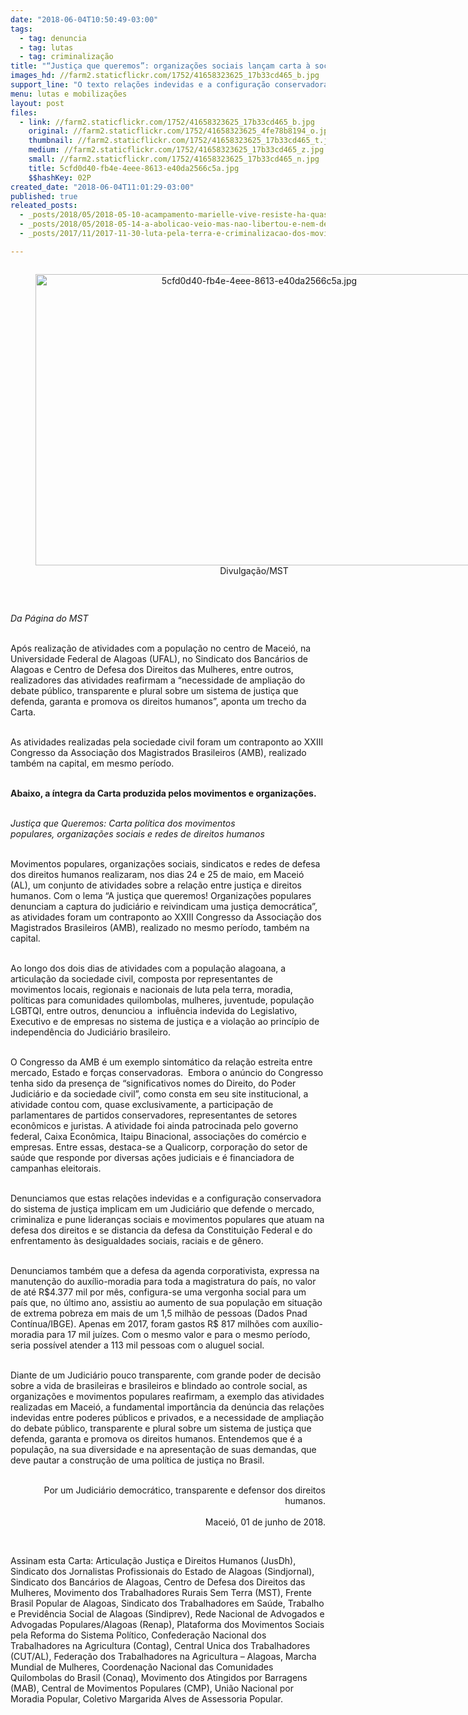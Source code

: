 ```yaml
---
date: "2018-06-04T10:50:49-03:00"
tags:
  - tag: denuncia
  - tag: lutas
  - tag: criminalização
title: "“Justiça que queremos”: organizações sociais lançam carta à sociedade sobre o papel do sistema de justiça\n\n"
images_hd: //farm2.staticflickr.com/1752/41658323625_17b33cd465_b.jpg
support_line: "O texto relações indevidas e a configuração conservadora do sistema de justiça implicam em um Judiciário que defende o mercado, criminaliza e pune lideranças sociais "
menu: lutas e mobilizações
layout: post
files:
  - link: //farm2.staticflickr.com/1752/41658323625_17b33cd465_b.jpg
    original: //farm2.staticflickr.com/1752/41658323625_4fe78b8194_o.jpg
    thumbnail: //farm2.staticflickr.com/1752/41658323625_17b33cd465_t.jpg
    medium: //farm2.staticflickr.com/1752/41658323625_17b33cd465_z.jpg
    small: //farm2.staticflickr.com/1752/41658323625_17b33cd465_n.jpg
    title: 5cfd0d40-fb4e-4eee-8613-e40da2566c5a.jpg
    $$hashKey: 02P
created_date: "2018-06-04T11:01:29-03:00"
published: true
releated_posts:
  - _posts/2018/05/2018-05-10-acampamento-marielle-vive-resiste-ha-quase-um-mes-em-valinhos-sp.md
  - _posts/2018/05/2018-05-14-a-abolicao-veio-mas-nao-libertou-e-nem-democratizou-o-pais.md
  - _posts/2017/11/2017-11-30-luta-pela-terra-e-criminalizacao-dos-movimentos-populares-sao-pautas-de-encontro-da-renap-em-porto-alegre.md

---
```

<div style="text-align:center">
<figure class="image" style="display:inline-block"><img alt="5cfd0d40-fb4e-4eee-8613-e40da2566c5a.jpg" height="466" src="//farm2.staticflickr.com/1752/41658323625_17b33cd465_b.jpg" width="700" />
<figcaption>Divulga&ccedil;&atilde;o/MST</figcaption>
</figure>
</div>

<p>&nbsp;</p>

<p><em>Da P&aacute;gina do MST&nbsp;</em></p>

<p><br />
Ap&oacute;s realiza&ccedil;&atilde;o de atividades com a popula&ccedil;&atilde;o no centro de Macei&oacute;, na Universidade Federal de Alagoas (UFAL), no Sindicato dos Banc&aacute;rios de Alagoas e Centro de Defesa dos Direitos das Mulheres, entre outros, realizadores das atividades reafirmam a &ldquo;necessidade de amplia&ccedil;&atilde;o do debate p&uacute;blico, transparente e plural sobre um sistema de justi&ccedil;a que defenda, garanta e promova os direitos humanos&rdquo;, aponta um trecho da Carta.</p>

<p><br />
As atividades realizadas pela sociedade civil foram um contraponto ao XXIII Congresso da Associa&ccedil;&atilde;o dos Magistrados Brasileiros (AMB), realizado tamb&eacute;m na capital, em mesmo per&iacute;odo.</p>

<p><br />
<strong>Abaixo, a &iacute;ntegra da Carta produzida pelos movimentos e organiza&ccedil;&otilde;es.</strong></p>

<p><br />
<em>Justi&ccedil;a que Queremos:&nbsp;Carta pol&iacute;tica dos movimentos populares,&nbsp;organiza&ccedil;&otilde;es&nbsp;<wbr />sociais e redes de direitos humanos</em></p>

<p><br />
Movimentos populares, organiza&ccedil;&otilde;es sociais, sindicatos e redes de defesa dos direitos humanos realizaram, nos dias 24 e 25 de maio, em Macei&oacute; (AL), um conjunto de atividades sobre a rela&ccedil;&atilde;o entre justi&ccedil;a e direitos humanos. Com o lema &ldquo;A justi&ccedil;a que queremos! Organiza&ccedil;&otilde;es populares denunciam a captura do judici&aacute;rio e reivindicam uma justi&ccedil;a democr&aacute;tica&rdquo;, as atividades foram um contraponto ao XXIII Congresso da Associa&ccedil;&atilde;o dos Magistrados Brasileiros (AMB), realizado no mesmo per&iacute;odo, tamb&eacute;m na capital.</p>

<p><br />
Ao longo dos dois dias de atividades com a popula&ccedil;&atilde;o alagoana, a articula&ccedil;&atilde;o da sociedade civil, composta por representantes de movimentos locais, regionais e nacionais de luta pela terra, moradia, pol&iacute;ticas para comunidades quilombolas, mulheres, juventude, popula&ccedil;&atilde;o LGBTQI, entre outros, denunciou a&nbsp;&nbsp;influ&ecirc;ncia indevida do Legislativo, Executivo e de empresas no sistema de justi&ccedil;a e a viola&ccedil;&atilde;o ao princ&iacute;pio de independ&ecirc;ncia do Judici&aacute;rio brasileiro.</p>

<p><br />
O Congresso da AMB &eacute; um exemplo sintom&aacute;tico da rela&ccedil;&atilde;o estreita entre mercado, Estado e for&ccedil;as conservadoras.&nbsp;&nbsp;Embora o an&uacute;ncio do Congresso tenha sido da presen&ccedil;a de &ldquo;significativos nomes do Direito, do Poder Judici&aacute;rio e da sociedade civil&rdquo;, como consta em seu site institucional, a atividade contou com, quase exclusivamente, a participa&ccedil;&atilde;o de parlamentares de partidos conservadores, representantes de setores econ&ocirc;micos e juristas. A atividade foi ainda patrocinada pelo governo federal, Caixa Econ&ocirc;mica, Itaipu Binacional, associa&ccedil;&otilde;es do com&eacute;rcio e empresas. Entre essas, destaca-se a Qualicorp, corpora&ccedil;&atilde;o do setor de sa&uacute;de que responde por diversas a&ccedil;&otilde;es judiciais e &eacute; financiadora de campanhas eleitorais.</p>

<p><br />
Denunciamos que estas rela&ccedil;&otilde;es indevidas e a configura&ccedil;&atilde;o conservadora do sistema de justi&ccedil;a implicam em um Judici&aacute;rio que defende o mercado, criminaliza e pune lideran&ccedil;as sociais e movimentos populares que atuam na defesa dos direitos e se distancia da&nbsp;defesa da Constitui&ccedil;&atilde;o Federal e do enfrentamento &agrave;s desigualdades sociais, raciais e de g&ecirc;nero.</p>

<p><br />
Denunciamos tamb&eacute;m que a defesa da agenda corporativista, expressa na manuten&ccedil;&atilde;o do aux&iacute;lio-moradia para toda a magistratura&nbsp;do pa&iacute;s,&nbsp;no valor de at&eacute; R$4.377 mil por m&ecirc;s, configura-se uma vergonha social para um pa&iacute;s que, no &uacute;ltimo ano, assistiu ao aumento de sua popula&ccedil;&atilde;o em situa&ccedil;&atilde;o de extrema pobreza em&nbsp;mais de um 1,5 milh&atilde;o de pessoas (Dados Pnad Cont&iacute;nua/IBGE). Apenas em 2017, foram&nbsp;gastos R$ 817 milh&otilde;es com aux&iacute;lio-moradia para 17 mil ju&iacute;zes. Com o mesmo valor e para o mesmo per&iacute;odo, seria poss&iacute;vel atender a 113 mil pessoas com o aluguel social.</p>

<p><br />
Diante de um Judici&aacute;rio pouco transparente, com grande poder de decis&atilde;o sobre a vida de brasileiras e brasileiros e blindado ao controle social, as organiza&ccedil;&otilde;es e movimentos populares reafirmam, a exemplo das atividades realizadas em Macei&oacute;, a fundamental import&acirc;ncia da den&uacute;ncia das rela&ccedil;&otilde;es indevidas entre poderes p&uacute;blicos e privados, e a necessidade de amplia&ccedil;&atilde;o do debate p&uacute;blico, transparente e plural sobre um sistema de justi&ccedil;a que defenda, garanta e promova os direitos humanos. Entendemos que &eacute; a popula&ccedil;&atilde;o, na sua diversidade e na apresenta&ccedil;&atilde;o de suas demandas, que deve pautar a constru&ccedil;&atilde;o de uma pol&iacute;tica de justi&ccedil;a no Brasil.</p>

<p style="text-align: right;"><br />
Por um Judici&aacute;rio democr&aacute;tico, transparente e defensor dos direitos humanos.<br />
<br />
Macei&oacute;, 01 de junho de 2018.</p>

<p>&nbsp;</p>

<p>Assinam esta Carta: Articula&ccedil;&atilde;o Justi&ccedil;a e Direitos Humanos (JusDh), Sindicato dos Jornalistas Profissionais do Estado de Alagoas (Sindjornal), Sindicato dos Banc&aacute;rios de Alagoas, Centro de Defesa dos Direitos das Mulheres, Movimento dos Trabalhadores Rurais Sem Terra (MST), Frente Brasil Popular de Alagoas, Sindicato dos Trabalhadores em Sa&uacute;de, Trabalho e Previd&ecirc;ncia Social de Alagoas (Sindiprev), Rede Nacional de Advogados e Advogadas Populares/Alagoas (Renap), Plataforma dos Movimentos Sociais pela Reforma do Sistema Pol&iacute;tico, Confedera&ccedil;&atilde;o Nacional dos Trabalhadores na Agricultura (Contag), Central Unica dos Trabalhadores (CUT/AL), Federa&ccedil;&atilde;o dos Trabalhadores na Agricultura &ndash; Alagoas, Marcha Mundial de Mulheres, Coordena&ccedil;&atilde;o Nacional das Comunidades Quilombolas do Brasil (Conaq), Movimento dos Atingidos por Barragens (MAB), Central de Movimentos Populares (CMP), Uni&atilde;o Nacional por Moradia Popular, Coletivo Margarida Alves de Assessoria Popular.</p>
